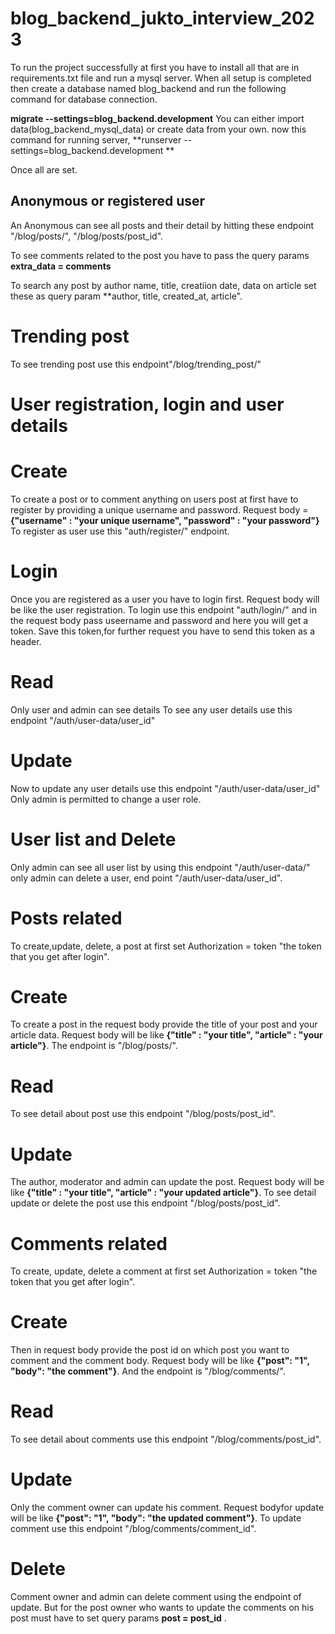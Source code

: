 # blog_backend_jukto_interview_2023

To run the project successfully at first you have to install all that are in requirements.txt file and run a mysql server.
When all setup is completed then create a database named blog_backend and run the following command for database connection.

**migrate --settings=blog_backend.development**
You can either import data(blog_backend_mysql_data) or create data from your own.
now this command for running server, **runserver --settings=blog_backend.development **

Once all are set.

## Anonymous or registered user

An Anonymous can see all posts and their detail by hitting these endpoint "/blog/posts/", "/blog/posts/post_id".

To see comments related to the post you have to pass the query params **extra_data = comments**

To search any post by author name, title, creatiion date, data on article set these as query param
**author, title, created_at, article". 



# Trending post

To see trending post use this endpoint"/blog/trending_post/"


# User registration, login and user details

# Create

To create a post or to comment anything on users post at first have to register by providing a unique username and password.
Request body = **{"username" : "your unique username", "password" : "your password"}**
To register as user use this "auth/register/" endpoint. 

# Login

Once you are registered as a user you have to login first.
Request body will be like the user registration.
To login use this endpoint "auth/login/" and in the request body pass useername and password and here you will get a token.
Save this token,for further request you have to send this token as a header.

# Read
Only user and admin can see details 
To see any user details use this endpoint "/auth/user-data/user_id"

# Update

Now to update any user details use this endpoint "/auth/user-data/user_id"
Only admin is permitted to change a user role.

# User list and Delete

Only admin can see all user list by using this endpoint "/auth/user-data/"
only admin can delete a user, end point "/auth/user-data/user_id".

# Posts related 

To create,update, delete, a post at first set Authorization = token "the token that you get after login".

# Create

To create a post in the request body provide the title of your post and your article data. 
Request body will be like **{"title" : "your title", "article" : "your article"}**.
The endpoint is "/blog/posts/".

# Read 

To see detail about post use this endpoint "/blog/posts/post_id".


# Update

The author, moderator and admin can update the post.
Request body will be like **{"title" : "your title", "article" : "your updated article"}**.
To see detail update or delete the post use this endpoint "/blog/posts/post_id".

# Comments related 

To create, update, delete a comment at first set Authorization = token "the token that you get after login".

# Create

Then in request body provide the post id on which post you want to comment and the comment body. 
Request body will be like **{"post": "1", "body": "the comment"}**.
And the endpoint is "/blog/comments/".

# Read

To see detail about comments use this endpoint "/blog/comments/post_id".

# Update
Only the comment owner can update his comment. 
Request bodyfor update will be like **{"post": "1", "body": "the updated comment"}**.
To update comment use this endpoint "/blog/comments/comment_id".

# Delete
Comment owner and admin can delete comment using the endpoint of update.
But for the post owner who wants to update the comments on his post must have to 
set query params **post = post_id** .


